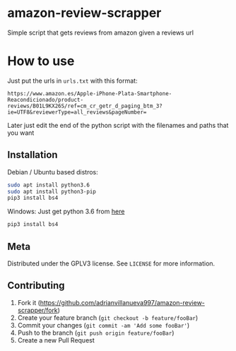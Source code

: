 # amazon-review-scrapper
Simple script that gets reviews from amazon given a reviews url

# How to use
Just put the urls in ``urls.txt`` with this format: 
```
https://www.amazon.es/Apple-iPhone-Plata-Smartphone-Reacondicionado/product-reviews/B01L9KX26S/ref=cm_cr_getr_d_paging_btm_3?ie=UTF8&reviewerType=all_reviews&pageNumber=
```
Later just edit the end of the python script with the filenames and paths that you want

## Installation

Debian / Ubuntu based distros:

```sh
sudo apt install python3.6
sudo apt install python3-pip
pip3 install bs4
```

Windows:
Just get python 3.6 from [here](https://www.python.org/downloads/release/python-366/)
```sh
pip3 install bs4
```

## Meta

Distributed under the GPLV3 license. See ``LICENSE`` for more information.

## Contributing

1. Fork it (<https://github.com/adrianvillanueva997/amazon-review-scrapper/fork>)
2. Create your feature branch (`git checkout -b feature/fooBar`)
3. Commit your changes (`git commit -am 'Add some fooBar'`)
4. Push to the branch (`git push origin feature/fooBar`)
5. Create a new Pull Request

